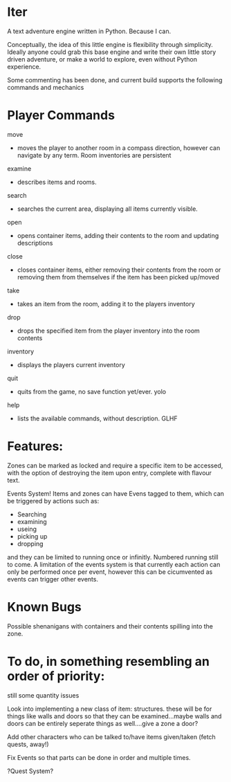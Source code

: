 # Iter
A text adventure engine written in Python. Because I can.

Conceptually, the idea of this little engine is flexibility through simplicity. Ideally anyone could grab this base engine and write their own little story driven adventure, or make a world to explore, even without Python experience.

Some commenting has been done, and current build supports the following commands and mechanics

# Player Commands
move 
- moves the player to another room in a compass direction, however can navigate by any term. Room inventories are persistent

examine 
- describes items and rooms.

search 
- searches the current area, displaying all items currently visible.

open 
- opens container items, adding their contents to the room and updating descriptions

close 
- closes container items, either removing their contents from the room or removing them from themselves if the item has been picked up/moved

take 
- takes an item from the room, adding it to the players inventory

drop 
- drops the specified item from the player inventory into the room contents

inventory 
- displays the players current inventory

quit 
- quits from the game, no save function yet/ever. yolo

help 
- lists the available commands, without description. GLHF

# Features:
Zones can be marked as locked and require a specific item to be accessed, with the option of destroying the item upon entry, complete with flavour text.

Events System! Items and zones can have Evens tagged to them, which can be triggered by actions such as:
- Searching
- examining
- useing
- picking up
- dropping

and they can be limited to running once or infinitly. Numbered running still to come.
A limitation of the events system is that currently each action can only be performed once per event, however this can be cicumvented as events can trigger other events.

# Known Bugs

Possible shenanigans with containers and their contents spilling into the zone.

# To do, in something resembling an order of priority:

still some quantity issues

Look into implementing a new class of item: structures. these will be for things like walls and doors so that they can be examined...maybe walls and doors can be entirely seperate things as well....give a zone a door?

Add other characters who can be talked to/have items given/taken (fetch quests, away!)

Fix Events so that parts can be done in order and multiple times.

?Quest System?
